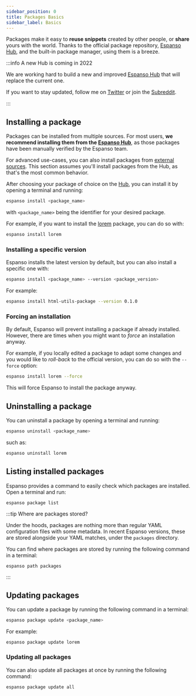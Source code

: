 ```yaml
---
sidebar_position: 0
title: Packages Basics
sidebar_label: Basics
---
```


Packages make it easy to **reuse snippets** created by other people, or
**share** yours with the world. Thanks to the official package repository,
[Espanso Hub](https://hub.espanso.org), and the built-in package manager, using
them is a breeze.

:::info A new Hub is coming in 2022

We are working hard to build a new and improved
[Espanso Hub](https://github.com/espanso/hub) that will replace the current one.

If you want to stay updated, follow me on
[Twitter](https://twitter.com/terzi_federico) or join the
[Subreddit](https://www.reddit.com/r/espanso/).

:::

## Installing a package

Packages can be installed from multiple sources. For most users, **we recommend
installing them from the [Espanso Hub](https://hub.espanso.org/)**, as those
packages have been manually verified by the Espanso team.

For advanced use-cases, you can also install packages from
[external sources](external-packages.md). This section assumes you'll install
packages from the Hub, as that's the most common behavior.

After choosing your package of choice on the [Hub](https://hub.espanso.org/),
you can install it by opening a terminal and running:

```bash
espanso install <package_name>
```

with `<package_name>` being the identifier for your desired package.

For example, if you want to install the [lorem](https://hub.espanso.org/lorem)
package, you can do so with:

```bash
espanso install lorem
```

### Installing a specific version

Espanso installs the latest version by default, but you can also install a
specific one with:

```bash
espanso install <package_name> --version <package_version>
```

For example:

```bash
espanso install html-utils-package --version 0.1.0
```

### Forcing an installation

By default, Espanso will prevent installing a package if already installed.
However, there are times when you might want to _force_ an installation anyway.

For example, if you locally edited a package to adapt some changes and you would
like to _roll-back_ to the official version, you can do so with the `--force`
option:

```bash
espanso install lorem --force
```

This will force Espanso to install the package anyway.

## Uninstalling a package

You can uninstall a package by opening a terminal and running:

```bash
espanso uninstall <package_name>
```

such as:

```bash
espanso uninstall lorem
```

## Listing installed packages

Espanso provides a command to easily check which packages are installed. Open a
terminal and run:

```
espanso package list
```

:::tip Where are packages stored?

Under the hoods, packages are nothing more than regular YAML configuration files
with some metadata. In recent Espanso versions, these are stored alongside your
YAML matches, under the `packages` directory.

You can find where packages are stored by running the following command in a
terminal:

```
espanso path packages
```

:::

## Updating packages

You can update a package by running the following command in a terminal:

```bash
espanso package update <package_name>
```

For example:

```
espanso package update lorem
```

### Updating all packages

You can also update all packages at once by running the following command:

```bash
espanso package update all
```
